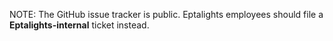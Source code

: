 NOTE: The GitHub issue tracker is public.
Eptalights employees should file a **Eptalights-internal** ticket instead.